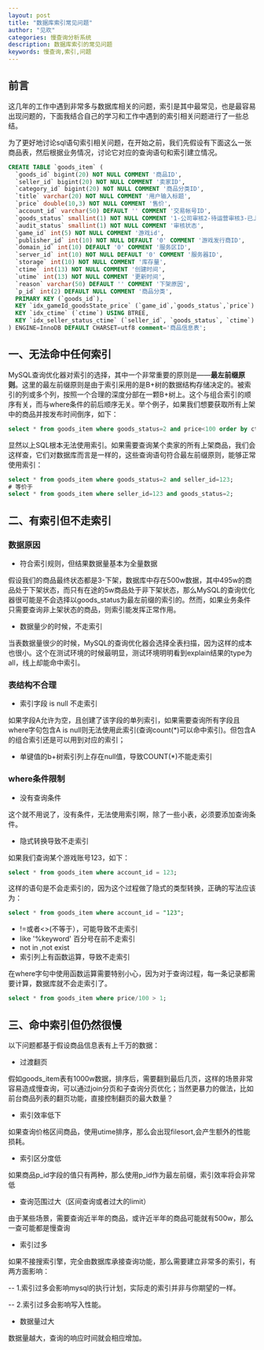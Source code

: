 ```yaml
---
layout: post
title: "数据库索引常见问题"
author: "见欢"
categories: 慢查询分析系统
description: 数据库索引的常见问题
keywords: 慢查询,索引,问题
---
```


## 前言
这几年的工作中遇到非常多与数据库相关的问题，索引是其中最常见，也是最容易出现问题的，下面我结合自己的学习和工作中遇到的索引相关问题进行了一些总结。


为了更好地讨论sql语句索引相关问题，在开始之前，我们先假设有下面这么一张商品表，然后根据业务情况，讨论它对应的查询语句和索引建立情况。

```sql
CREATE TABLE `goods_item` (
  `goods_id` bigint(20) NOT NULL COMMENT '商品ID',
  `seller_id` bigint(20) NOT NULL COMMENT '卖家ID',
  `category_id` bigint(20) NOT NULL COMMENT '商品分类ID',
  `title` varchar(20) NOT NULL COMMENT '用户输入标题',
  `price` double(10,3) NOT NULL COMMENT '售价',
  `account_id` varchar(50) DEFAULT '' COMMENT '交易帐号ID',
  `goods_status` smallint(1) NOT NULL COMMENT '1-公司审核2-待运营审核3-已上架4-用户下架5-库存不足6-运营下架',
  `audit_status` smallint(1) NOT NULL COMMENT '审核状态',
  `game_id` int(5) NOT NULL COMMENT '游戏id',
  `publisher_id` int(10) NOT NULL DEFAULT '0' COMMENT '游戏发行商ID',
  `domain_id` int(10) DEFAULT '0' COMMENT '服务区ID',
  `server_id` int(10) NOT NULL DEFAULT '0' COMMENT '服务器ID',
  `storage` int(10) NOT NULL COMMENT '库存量',
  `ctime` int(13) NOT NULL COMMENT '创建时间',
  `utime` int(13) NOT NULL COMMENT '更新时间',
  `reason` varchar(50) DEFAULT '' COMMENT '下架原因',
  `p_id` int(2) DEFAULT NULL COMMENT '商品分类',
  PRIMARY KEY (`goods_id`),
  KEY `idx_gameId_goodsState_price` (`game_id`,`goods_status`,`price`) USING BTREE,
  KEY `idx_ctime` (`ctime`) USING BTREE,
  KEY `idx_seller_status_ctime` (`seller_id`, `goods_status`, `ctime`) USING BTREE
) ENGINE=InnoDB DEFAULT CHARSET=utf8 comment='商品信息表';
```

<a name="bok9k"></a>
## 一、无法命中任何索引
MySQL查询优化器对索引的选择，其中一个非常重要的原则是——**最左前缀原则**。这里的最左前缀原则是由于索引采用的是B+树的数据结构存储决定的。被索引的列或多个列，按照一个合理的深度分部在一颗B+树上。这个与组合索引的顺序有关，而与where条件的前后顺序无关。举个例子，如果我们想要获取所有上架中的商品并按发布时间倒序，如下：

```sql
select * from goods_item where goods_status=2 and price<100 order by ctime desc;
```

显然以上SQL根本无法使用索引。如果需要查询某个卖家的所有上架商品，我们会这样查，它们对数据库而言是一样的，这些查询语句符合最左前缀原则，能够正常使用索引：

```sql
select * from goods_item where goods_status=2 and seller_id=123;
# 等价于
select * from goods_item where seller_id=123 and goods_status=2;
```


<a name="gHy1E"></a>
## 二、有索引但不走索引
<a name="ai4ZM"></a>
### 数据原因

- 符合索引规则，但结果数据量基本为全量数据

假设我们的商品最终状态都是3-下架，数据库中存在500w数据，其中495w的商品处于下架状态，而只有在途的5w商品处于非下架状态，那么MySQL的查询优化器很可能是不会选择以goods_status为最左前缀的索引的。然而，如果业务条件只需要查询非上架状态的商品，则索引能发挥正常作用。

- 数据量少的时候，不走索引

当表数据量很少的时候，MySQL的查询优化器会选择全表扫描，因为这样的成本也很小。这个在测试环境的时候最明显，测试环境明明看到explain结果的type为all，线上却能命中索引。

<a name="opCIN"></a>
### 表结构不合理

- 索引字段 is null 不走索引

如果字段A允许为空，且创建了该字段的单列索引，如果需要查询所有字段且where字句包含A is null则无法使用此索引(查询count(*)可以命中索引)。但包含A的组合索引还是可以用到对应的索引；

- 单键值的b+树索引列上存在null值，导致COUNT(*)不能走索引

<a name="8hNLT"></a>
### where条件限制

- 没有查询条件

这个就不用说了，没有条件，无法使用索引啊，除了一些小表，必须要添加查询条件。

- 隐式转换导致不走索引

如果我们查询某个游戏账号123，如下：

```sql
select * from goods_item where account_id = 123;
```
这样的语句是不会走索引的，因为这个过程做了隐式的类型转换，正确的写法应该为：

```sql
select * from goods_item where account_id = "123";
```

- !=或者<>(不等于），可能导致不走索引
- like '%keyword' 百分号在前不走索引
- not in ,not exist 
- 索引列上有函数运算，导致不走索引

在where字句中使用函数运算需要特别小心，因为对于查询过程，每一条记录都需要计算，数据库就不会走索引了。

```sql
select * from goods_item where price/100 > 1;
```



<a name="Xpbef"></a>
## 三、命中索引但仍然很慢
以下问题都基于假设商品信息表有上千万的数据：

- 过渡翻页

假如goods_item表有1000w数据，排序后，需要翻到最后几页，这样的场景非常容易造成慢查询，可以通过join分页和子查询分页优化；当然更暴力的做法，比如前台商品列表的翻页功能，直接控制翻页的最大数量？

- 索引效率低下

如果查询价格区间商品，使用utime排序，那么会出现filesort,会产生额外的性能损耗。

- 索引区分度低

如果商品p_id字段的值只有两种，那么使用p_id作为最左前缀，索引效率将会非常低

- 查询范围过大（区间查询或者过大的limit）

由于某些场景，需要查询近半年的商品，或许近半年的商品可能就有500w，那么一查可能都是慢查询

- 索引过多

如果不接搜索引擎，完全由数据库承接查询功能，那么需要建立非常多的索引，有两方面影响：

-- 1.索引过多会影响mysql的执行计划，实际走的索引并非与你期望的一样。

-- 2.索引过多会影响写入性能。

- 数据量过大

数据量越大，查询的响应时间就会相应增加。

